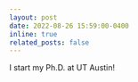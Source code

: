 ```yaml
---
layout: post
date: 2022-08-26 15:59:00-0400
inline: true
related_posts: false
---
```


I start my Ph.D. at UT Austin!
